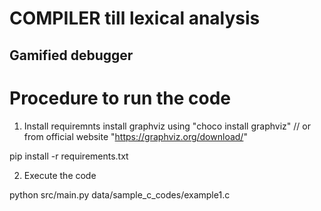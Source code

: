 # COMPILER till lexical analysis

## Gamified debugger

# Procedure to run the code

1. Install requiremnts
install graphviz using "choco install graphviz" // or from official website "https://graphviz.org/download/"


pip install -r requirements.txt

2. Execute the code 

python src/main.py data/sample_c_codes/example1.c
